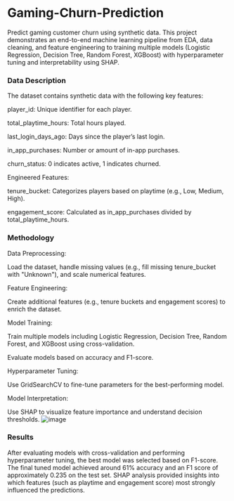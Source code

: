 # Gaming-Churn-Prediction
 Predict gaming customer churn using synthetic data. This project demonstrates an end-to-end machine learning pipeline from EDA, data cleaning, and feature engineering to training multiple models (Logistic Regression, Decision Tree, Random Forest, XGBoost) with hyperparameter tuning and interpretability using SHAP.

### Data Description
The dataset contains synthetic data with the following key features:

player_id: Unique identifier for each player.

total_playtime_hours: Total hours played.

last_login_days_ago: Days since the player’s last login.

in_app_purchases: Number or amount of in-app purchases.

churn_status: 0 indicates active, 1 indicates churned.

Engineered Features:

tenure_bucket: Categorizes players based on playtime (e.g., Low, Medium, High).

engagement_score: Calculated as in_app_purchases divided by total_playtime_hours.

### Methodology
Data Preprocessing:

Load the dataset, handle missing values (e.g., fill missing tenure_bucket with "Unknown"), and scale numerical features.

Feature Engineering:

Create additional features (e.g., tenure buckets and engagement scores) to enrich the dataset.

 Model Training:

Train multiple models including Logistic Regression, Decision Tree, Random Forest, and XGBoost using cross-validation.

Evaluate models based on accuracy and F1-score.

Hyperparameter Tuning:

Use GridSearchCV to fine-tune parameters for the best-performing model.

Model Interpretation:

Use SHAP to visualize feature importance and understand decision thresholds.
![image](https://github.com/user-attachments/assets/568a5d2d-c869-4e80-8853-0478afb98554)

### Results
After evaluating models with cross-validation and performing hyperparameter tuning, the best model was selected based on F1-score. The final tuned model achieved around 61% accuracy and an F1 score of approximately 0.235 on the test set. SHAP analysis provided insights into which features (such as playtime and engagement score) most strongly influenced the predictions.
